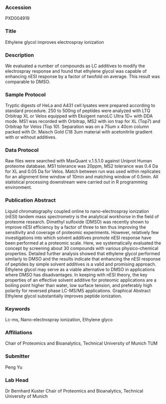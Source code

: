 ### Accession
PXD004919

### Title
Ethylene glycol improves electrospray ionization

### Description
We evaluated a number of compounds as LC additives to modify the electrospray response and found that ethylene glycol was capable of enhancing nESI response by a factor of twofold on average. This result was comparable to DMSO.

### Sample Protocol
Tryptic digests of HeLa and A431 cell lysates were prepared according to standard procedure. 250 to 500ng of peptides were analyzed with LTQ Orbitrap XL or Velos equipped with Eksigent nanoLC Ultra 1D+ with DDA mode. MS1 was recorded with Orbitrap, MS2 with ion trap for XL (Top7) and Orbitrap for Velos (Top 10). Separation was on a 75um x 40cm column packed with Dr. Maisch Gold C18 3um material with acetonitrile gradient with or without additives.

### Data Protocol
Raw files were searched with MaxQuant v.1.5.1.0 against Uniprot Human proteome database. MS1 tolerance was 20ppm, MS2 tolerance was 0.4 Da for XL and 0.05 Da for Velos. Match between run was used within replicates for an alignment time window of 10min and matching window of 0.5min. All statistical processing downstream were carried out in R programming environment.

### Publication Abstract
Liquid chromatography coupled online to nano-electrospray ionization (nESI) tandem mass spectrometry is the analytical workhorse in the field of proteome research. Dimethyl sulfoxide (DMSO) was recently shown to improve nESI efficiency by a factor of three to ten thus improving the sensitivity and coverage of proteomic experiments. However, relatively few investigations into which solvent additives promote nESI response have been performed at a proteomic scale. Here, we systematically evaluated the concept by screening about 30 compounds with various physico-chemical properties. Detailed further analysis showed that ethylene glycol performed similarly to DMSO and the results indicate that enhancing the nESI response of peptides by simple solvent additives is a valid and promising approach. Ethylene glycol may serve as a viable alternative to DMSO in applications where DMSO has disadvantages. In keeping with nESI theory, the key properties of an effective solvent additive for proteomic applications are a boiling point higher than water, low surface tension, and preferably high polarity for reversed phase LC-MS/MS applications. Graphical Abstract Ethylene glycol substantially improves peptide ionization.

### Keywords
Lc-ms, Nano-electrospray ionization, Ethylene glyco

### Affiliations
Chair of Proteomics and Bioanalytics, Technical University of Munich
TUM

### Submitter
Peng Yu

### Lab Head
Dr Bernhard Kuster
Chair of Proteomics and Bioanalytics, Technical University of Munich


